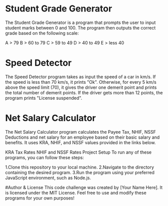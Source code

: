 # Student Grade Generator
The Student Grade Generator is a program that prompts the user to input student marks between 0 and 100. The program then outputs the correct grade based on the following scale:

A > 79
B > 60 to 79
C > 59 to 49
D > 40 to 49
E > less 40
# Speed Detector
The Speed Detector program takes as input the speed of a car in km/s. If the speed is less than 70 km/s, it prints "Ok". Otherwise, for every 5 km/s above the speed limit (70), it gives the driver one demerit point and prints the total number of demerit points. If the driver gets more than 12 points, the program prints "License suspended".

# Net Salary Calculator
The Net Salary Calculator program calculates the Payee Tax, NHIF, NSSF Deductions and net salary for an employee based on their basic salary and benefits. It uses KRA, NHIF, and NSSF values provided in the links below.

KRA Tax Rates
NHIF and NSSF Rates
Project Setup
To run any of these programs, you can follow these steps:

1.Clone this repository to your local machine.
2.Navigate to the directory containing the desired program.
3.Run the program using your preferred JavaScript environment, such as Node.js.

#Author & License
This code challenge was created by [Your Name Here]. It is licensed under the MIT License. Feel free to use and modify these programs for your own purposes!



